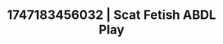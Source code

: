 ---
categories:
- Emotion-driven NSFW
- Volleyball
- Softcore vibes
- Hair pulling
- Creative kink
image: /assets/images/1747183456032.jpg
layout: post
seo:
  description: Featured content with high-quality ABDL Play, Scat Fetish. HD images
    available.
  keywords: ABDL Play, Scat Fetish
  og_image: /assets/images/1747183456032.jpg
  schema_type: VisualArtwork
tags:
- '#1747183456032'
- ABDL Play
- Scat Fetish
title: 1747183456032 | Scat Fetish ABDL Play
---